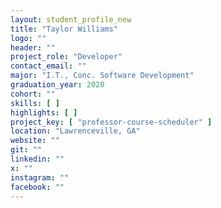 ```yaml
---
layout: student_profile_new
title: "Taylor Williams"
logo: ""
header: ""
project_role: "Developer"
contact_email: ""
major: "I.T., Conc. Software Development"
graduation_year: 2020
cohort: ""
skills: [ ]
highlights: [ ]
project_key: [ "professor-course-scheduler" ]
location: "Lawrenceville, GA"
website: ""
git: ""
linkedin: ""
x: ""
instagram: ""
facebook: ""
---
```

